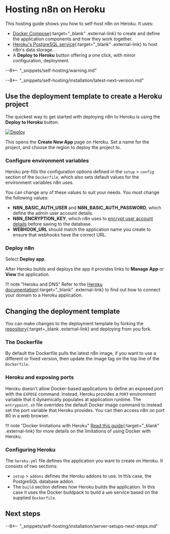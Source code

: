 # Hosting n8n on Heroku

This hosting guide shows you how to self-host n8n on Heroku. It uses:


- [Docker Compose](https://docs.docker.com/compose/){:target="_blank" .external-link} to create and define the application components and how they work together.
- [Heroku's PostgreSQL service](https://devcenter.heroku.com/categories/heroku-postgres){:target="_blank" .external-link} to host n8n's data storage.
- A **Deploy to Heroku** button offering a one click, with minor configuration, deployment.

--8<-- "_snippets/self-hosting/warning.md"

--8<-- "_snippets/self-hosting/installation/latest-next-version.md"


## Use the deployment template to create a Heroku project

The quickest way to get started with deploying n8n to Heroku is using the **Deploy to Heroku** button:

[![Deploy](https://www.herokucdn.com/deploy/button.svg)](https://heroku.com/deploy?template=https://github.com/n8n-io/n8n-heroku/tree/main)

This opens the **Create New App** page on Heroku. Set a name for the project, and choose the region to deploy the project to.

### Configure environment variables

Heroku pre-fills the configuration options defined in the `setup` > `config` section of the `Dockerfile`, which also sets default values for the environment variables n8n uses.

You can change any of these values to suit your needs. You must change the following values:

- **N8N_BASIC_AUTH_USER** and **N8N_BASIC_AUTH_PASSWORD**, which define the admin user account details.
- **N8N_ENCRYPTION_KEY**, which n8n uses to [encrypt user account details](/hosting/configuration/#encryption-key) before saving to the database.
- **WEBHOOK_URL** should match the application name you create to ensure that webhooks have the correct URL.

### Deploy n8n

Select **Deploy app**.

After Heroku builds and deploys the app it provides links to **Manage App** or **View** the application.

!!! note "Heroku and DNS"
	Refer to the [Heroku documentation](https://devcenter.heroku.com/categories/networking-dns){:target="_blank" .external-link} to find out how to connect your domain to a Heroku application.

## Changing the deployment template

You can make changes to the deployment template by forking the [repository](https://github.com/n8n-io/n8n-heroku){:target=_blank .external-link} and deploying from you fork.

### The Dockerfile

By default the Dockerfile pulls the latest n8n image, if you want to use a different or fixed version, then update the image tag on the top line of the `Dockerfile`.

### Heroku and exposing ports

Heroku doesn't allow Docker-based applications to define an exposed port with the `EXPOSE` command. Instead, Heroku provides a `PORT` environment variable that it dynamically populates at application runtime. The `entrypoint.sh` file overrides the default Docker image command to instead set the port variable that Heroku provides. You can then access n8n on port 80 in a web browser.

!!! note "Docker limitations with Heroku"
	[Read this guide](https://devcenter.heroku.com/articles/container-registry-and-runtime#unsupported-dockerfile-commands){:target="_blank" .external-link} for more details on the limitations of using Docker with Heroku.

### Configuring Heroku

The `heroku.yml` file defines the application you want to create on Heroku. It consists of two sections:

* `setup` > `addons` defines the Heroku addons to use. In this case, the PostgreSQL database addon.
* The `build` section defines how Heroku builds the application. In this case it uses the Docker buildpack to build a `web` service based on the supplied `Dockerfile`.

## Next steps

--8<-- "_snippets/self-hosting/installation/server-setups-next-steps.md"

